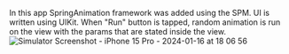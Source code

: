 In this app SpringAnimation framework was added using the SPM. UI is written using UIKit. When "Run" button is tapped, random animation is run on the view with the params that are stated inside the view.
![Simulator Screenshot - iPhone 15 Pro - 2024-01-16 at 18 06 56](https://github.com/Leralubiteklery/SpringAnimationApp/assets/58272000/ef0f2941-3c9d-4c28-980a-40b9b1b787b3)
